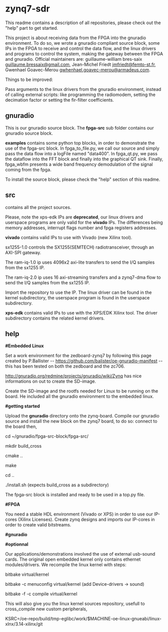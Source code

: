 zynq7-sdr
====
This readme contains a description of all repositories, please check out the "help" part to get started. 

This project is about receiving data from the FPGA into the gnuradio environment.
To do so, we wrote a gnuradio compliant source block, some IPs in the FPGA to receive
and control the data flow, and the linux drivers and programs to control the system, making the
gateway between the FPGA and gnuradio. 
Official maintainers are: guillaume-william bres-saix <guillaume.bressaix@gmail.com>, 
Jean-Michel Friedt <jmfriedt@femto-st.fr>, Gwenhael Goavec-Merou <gwhenhael.goavec-merou@armadeus.com>.

Things to be improved:

Pass arguments to the linux drivers from the gnuradio environment, instead of calling
external scripts: like programming the radiomodem, setting the decimation factor or
setting the fir-filter coefficients.

gnuradio
------
This is our gnuradio source block.
The **fpga-src** sub folder contains our gnuradio source block.

**examples** contains some python top blocks, in order to demonstrate the use of the fpga-src block.
In fpga\_to\_file.py, we call our source and simply pass the data flow into a logFile named "data400". 
In fpga\_qt.py, we pass the dataflow into the FFT block and finally into the graphical QT sink. 
Finally, fpga\_wbfm presents a wide band frequency demodulation of the signal coming from the fpga.


To install the source block, please check the "help" section of this readme.


src
------------
contains all the project sources.

Please, note the xps-edk IPs are **deprecated**, our linux drivers and userspace programs
are only valid for the **vivado** IPs. The differences being memory addresses, interrupt
flags number and fpga registers addresses.

**vivado** contains valid IPs to use with Vivado (new Xilinx tool).
    
  sx1255-1.0 controls the SX1255(SEMTECH) radiotransceiver, through an AXI-SPI gateway.
  
  The ram-iq-1.0 ip uses 4096x2 axi-lite transfers to send the I/Q samples from the sx1255 IP.
  
  The ram-iq-2.0 ip uses 16 axi-streaming transfers and a zynq7-dma flow to send the 
  I/Q samples from the sx1255 IP.
  
  Import the repository to use the IP. The linux driver can be found in the kernel subdirectory, the
  userspace program is found in the userspace subdirectory.

**xps-edk** contains valid IPs to use with the XPS/EDK Xilinx tool. The driver subdirectory contains
the related kernel drivers.

help
-------------
**#Embedded Linux**

Set a work environment for the zedboard-zynq7 by following this page created by P.Ballister --
https://github.com/balister/oe-gnuradio-manifest -- this has been tested on both the zedboard and the zc706.

http://gnuradio.org/redmine/projects/gnuradio/wiki/Zynq has nice informations on out to create the SD-image.


Create the SD-image and the rootfs needed for Linux to be running on the board. He included all the
gnuradio environment to the embedded linux.

**#getting started**

Upload the **gnuradio** directory onto the zynq-board.
Compile our gnuradio source and install the new block on the zynq7 board, to do so: connect to the board then,


cd ~/gnuradio/fpga-src-block/fpga-src/

mkdir build\_cross

cmake .. 

make 

cd .. 

./install.sh (expects build\_cross as a subdirectory)


The fpga-src block is installed and ready to be used in a top.py file.


**#FPGA**

You need a stable HDL environment (Vivado or XPS) in order to use our IP-cores (Xilinx Licenses).
Create zynq designs and imports our IP-cores in order to create valid bitstreams.

**#gnuradio**

**#optionnal**

Our applications/demonstrations involved the use of external usb-sound cards.
The original open embedded kernel only contains ethernet modules/drivers.
We recompile the linux kernel with steps:

bitbake virtual/kernel

bitbake -c menuconfig virtual/kernel (add Device-drivers -> sound)

bitbake -f -c compile virtual/kernel

This will also give you the linux kernel sources repository, usefull to cross\_compile new custom peripherals,

KSRC=/oe-repo/build/tmp-eglibc/work/$MACHINE-oe-linux-gnueabi/linux-xlnx/3.14-xilinx/git

